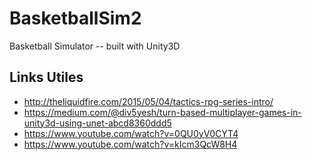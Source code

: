 # BasketballSim2

Basketball Simulator -- built with Unity3D

## Links Utiles

- <http://theliquidfire.com/2015/05/04/tactics-rpg-series-intro/>
- <https://medium.com/@div5yesh/turn-based-multiplayer-games-in-unity3d-using-unet-abcd8360ddd5>
- <https://www.youtube.com/watch?v=0QU0yV0CYT4>
- <https://www.youtube.com/watch?v=kIcm3QcW8H4>
